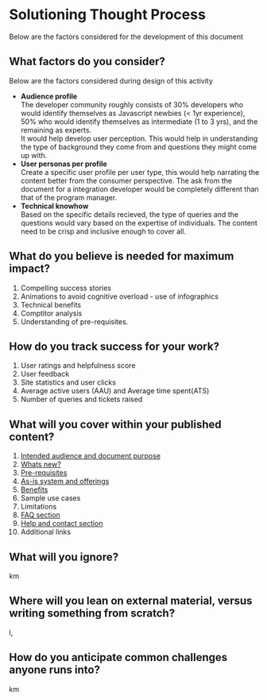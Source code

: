 # Solutioning Thought Process

Below are the factors considered for the development of this document

## What factors do you consider?
Below are the factors considered during design of this activity
- **Audience profile** <br> The developer community roughly consists of 30% developers who would identify themselves as Javascript newbies (< 1yr experience), 50% who would identify themselves as intermediate (1 to 3 yrs), and the remaining as experts. <br> It would help develop user perception. This would help in understanding the type of background they come from and questions they might come up with.
- **User personas per profile** <br> Create a specific user profile per user type, this would help narrating the content better from the consumer perspective. The ask from the document for a integration developer would be completely different than that of the program manager.
- **Technical knowhow** <br> Based on the specific details recieved, the type of queries and the questions would vary based on the expertise of individuals. The content need to be crisp and inclusive enough to cover all.


## What do you believe is needed for maximum impact?
1. Compelling success stories
2. Animations to avoid cognitive overload - use of infographics
3. Technical benefits
4. Comptitor analysis
5. Understanding of pre-requisites.

## How do you track success for your work?
1. User ratings and helpfulness score
2. User feedback
3. Site statistics and user clicks
4. Average active users (AAU) and Average time spent(ATS)
5. Number of queries and tickets raised

## What will you cover within your published content?
1. [Intended audience and document purpose](../Home.md)
2. [Whats new?](../Home.md)
3. [Pre-requisites](JS-introduction.md)
4. [As-is system and offerings](release-note.md)
5. [Benefits](release-note.md)
6. Sample use cases
7. Limitations
8. [FAQ section](../releases/FAQ.md)
9. [Help and contact section](contact.md)
10. Additional links

## What will you ignore?
km

## Where will you lean on external material, versus writing something from scratch?
l,

## How do you anticipate common challenges anyone runs into?
km